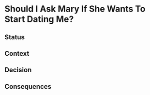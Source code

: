 # Should I Ask Mary If She Wants To Start Dating Me?

## Status
<!-- What is the status, such as proposed, accepted, rejected, deprecated, superseded, etc.? -->

## Context
<!-- What is the issue that we're seeing that is motivating this decision or change? -->

## Decision
<!-- What is the change that we're proposing and/or doing? -->

## Consequences
<!-- What becomes easier or more difficult to do because of this change? -->
